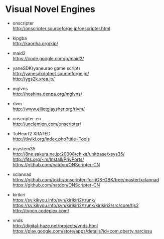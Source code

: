 # Visual Novel Engines  
* onscripter  
http://onscripter.sourceforge.jp/onscripter.html  

* kipgba  
http://kaoriha.org/kip/  

* maid2  
https://code.google.com/p/maid2/  

* yaneSDK(yaneurao game script)  
http://yanesdkdotnet.sourceforge.jp/  
http://ygs2k.xrea.jp/  

* mglvns  
http://hoshina.denpa.org/mglvns/  

* rlvm  
http://www.elliotglaysher.org/rlvm/

* onscripter-en  
http://unclemion.com/onscripter/   

* ToHeart2 XRATED  
http://tlwiki.org/index.php?title=Tools  

* xsystem35  
http://8ne.sakura.ne.jp:20008/chika/unitbase/xsys35/  
http://fjts.org/~m/Install/PrivPorts/  
https://github.com/natdon/ONScripter-CN  

* xclannad  
https://github.com/toktc/onscripter-for-iOS-GBK/tree/master/xclannad  
https://github.com/natdon/ONScripter-CN  

* kirikiri  
https://sv.kikyou.info/svn/kirikiri2/trunk/  
https://sv.kikyou.info/svn/kirikiri2/trunk/kirikiri2/src/core/tjs2  
http://tvpcn.codeplex.com/  

* vnds  
http://digital-haze.net/projects/vnds.html  
https://play.google.com/store/apps/details?id=com.qberty.narcissu  
